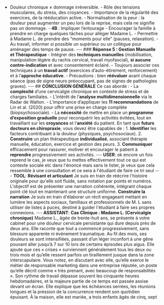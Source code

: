 - Douleur chronique ≠ dommage irréversible. - Rôle des tensions musculaires, du stress, des croyances. - Importance de la régularité des exercices, de la rééducation active. - Normalisation de la peur : la douleur peut augmenter un peu lors de la reprise, mais cela ne signifie pas un dommage. - **4B** : Impliquer l’entourage - Encourager la famille à prendre en charge quelques tâches pour alléger Madame L. - Permettre à Madame L. de prendre des “moments pour elle” (pauses, relaxation). - Au travail, informer si possible un supérieur ou un collègue pour aménager des temps de pause. --- ### **Réponse 5 : Gestion Manuelle et Thérapeutique** - Intégrer des **techniques manuelles** (mobilisation, manipulation légère du rachis cervical, travail myofascial), **si aucune contre-indication** et avec consentement éclairé. - Toujours associer ces techniques à un **travail actif** (exercices d’auto-étirement, renforcement) et à l’**approche éducative**. - Précautions : bien **réévaluer** avant chaque séance (pas de signe neuro préoccupant, pas de signes de pathologies graves). --- ## **CONCLUSION GÉNÉRALE** Ce cas aborde : - La **complexité** d’une cervicalgie chronique en contexte de stress et de charges familiales. - L’intérêt de l’**analyse multidimensionnelle** via le Radar de Walton. - L’importance d’appliquer les **11 recommandations** de Lin et al. (2020) pour offrir une prise en charge complète (biopsychosociale). - La **nécessité** de mettre en place un **programme d’exposition graduelle** pour reconquérir les activités évitées, tout en travaillant sur les **croyances** et l’**anxiété** du patient. En tant que **futurs docteurs en chiropraxie**, vous devez être capables de : 1. **Identifier** les facteurs contribuant à la douleur (physiques, psychosociaux). 2. **Construire** un plan thérapeutique **individualisé**, associant thérapie manuelle, éducation, exercice et gestion des peurs. 3. **Communiquer** efficacement pour rassurer, motiver et encourager le patient à **reprendre** progressivement ses activités. --- **USER**: ok encore un fois reprend le cas, je veux que tu mettes effectivement tout ce qui est contexte sociale etc dans l'énoncé mais sans le lister, je veux que cela ressemble à une consultation et ce sera à l'étudiant de faire ce tri seul --- **TOOL**: **Révisant et articulant** Je suis en train de réécrire l'histoire originale pour qu'elle soit fluide, sans notation par points et numéros. L'objectif est de présenter une narration cohérente, intégrant chaque point clé tout en maintenant une structure uniforme. **Construire la narration** Je suis en train d'élaborer un récit engageant mettant en lumière les aspects sociaux, familiaux et professionnels de M. L sans utiliser de listes à puces, destiné à guider l'étudiant à faire ses propres connexions. --- **ASSISTANT**: **Cas Clinique : Madame L. (Cervicalgie chronique)** Madame L., âgée de trente-huit ans, se présente à votre cabinet pour une douleur cervicale persistante qui dure depuis près de deux ans. Elle raconte que tout a commencé progressivement, sans blessure apparente ni événement traumatique. Au fil des mois, ses douleurs se sont intensifiées, passant d’un léger inconfort à une gêne pouvant aller jusqu’à 7 sur 10 lors de certains épisodes plus aigus. Elle ajoute que ces « crises » surviennent généralement tous les deux ou trois mois et qu’elle ressent parfois un tiraillement jusque dans la zone interscapulaire. Vous notez, en discutant avec elle, qu’elle exerce le métier de responsable marketing dans une entreprise réputée, un poste qu’elle décrit comme « très prenant, avec beaucoup de responsabilités ». Son rythme de travail dépasse souvent les cinquante heures hebdomadaires, et la majeure partie de ce temps est passée assise devant un écran. Elle explique que les échéances serrées, les réunions longues et la pression de la concurrence rendent son quotidien épuisant. À la maison, elle est mariée, a trois enfants âgés de cinq, sept